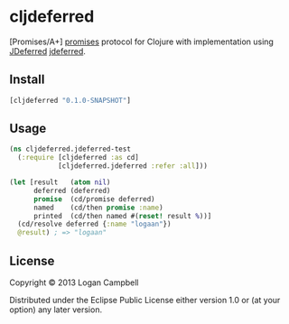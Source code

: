 # cljdeferred

[Promises/A+] [promises] protocol for Clojure with implementation using
[JDeferred] [jdeferred].

## Install

``` clojure
[cljdeferred "0.1.0-SNAPSHOT"]
```

## Usage

``` clojure
(ns cljdeferred.jdeferred-test
  (:require [cljdeferred :as cd]
            [cljdeferred.jdeferred :refer :all]))

(let [result   (atom nil)
      deferred (deferred)
      promise  (cd/promise deferred)
      named    (cd/then promise :name)
      printed  (cd/then named #(reset! result %))]
  (cd/resolve deferred {:name "logaan"})
  @result) ; => "logaan"
```

## License

Copyright © 2013 Logan Campbell

Distributed under the Eclipse Public License either version 1.0 or (at
your option) any later version.

[promises]: http://promises-aplus.github.io/promises-spec/
[jdeferred]: http://jdeferred.org/
